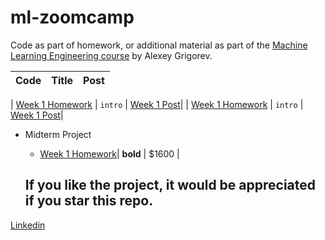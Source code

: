 # ml-zoomcamp

Code as part of homework, or additional material as part of the [Machine Learning Engineering course](https://github.com/alexeygrigorev/mlbookcamp-code/tree/master/course-zoomcamp) by Alexey Grigorev.

| Code | Title | Post |
| :--- | :---: | ---: |

| [Week 1 Homework](https://github.com/alejomaar/Machine-Learning-Zoomcamp/tree/main/Week%201)
| `intro`
| [Week 1 Post](https://www.linkedin.com/feed/update/urn:li:activity:6991631483010482176/)|
| [Week 1 Homework](https://github.com/alejomaar/Machine-Learning-Zoomcamp/tree/main/Week%201)
| `intro`
| [Week 1 Post](https://www.linkedin.com/feed/update/urn:li:activity:6991631483010482176/)|

- Midterm Project

  - [Week 1 Homework](https://github.com/alejomaar/Machine-Learning-Zoomcamp/tree/main/Week%201)| **bold** | $1600 |

  ## If you like the project, it would be appreciated if you star this repo.

[Linkedin](https://www.linkedin.com/in/manuelalejandroaponte/)
